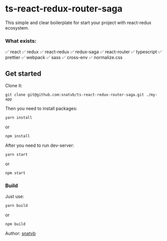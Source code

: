 # ts-react-redux-router-saga

This simple and clear boilerplate for start your project with react-redux ecosystem.

### What exists:

✅ react
✅ redux
✅ react-redux
✅ redux-saga
✅ react-router
✅ typescript
✅ prettier
✅ webpack
✅ sass
✅ cross-env
✅ normalize.css

## Get started

Clone it:

```
git clone git@github.com:snatvb/ts-react-redux-router-saga.git ./my-app
```

Then you need to install packages:

```
yarn install
```

or

```
npm install
```

After you need to run dev-server:

```
yarn start
```

or

```
npm start
```

### Build

Just use:

```
yarn build
```

or

```
npm build
```

Author: [snatvb](http://snatvb.ru)
